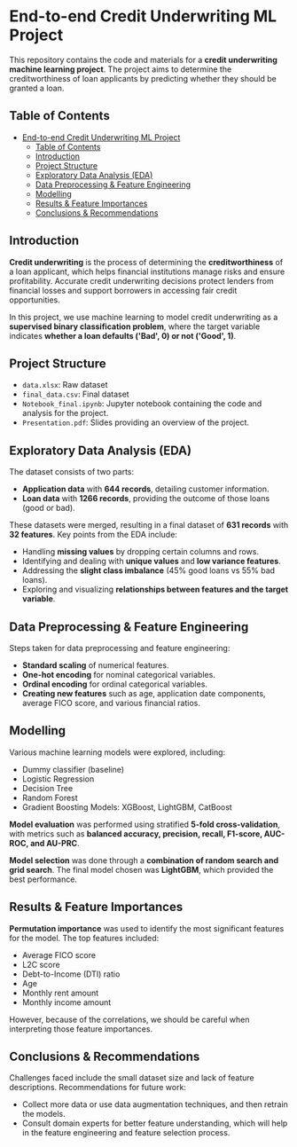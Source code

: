 # End-to-end Credit Underwriting ML Project

This repository contains the code and materials for a **credit underwriting machine learning project**. The project aims to determine the creditworthiness of loan applicants by predicting whether they should be granted a loan.

## Table of Contents

- [End-to-end Credit Underwriting ML Project](#end-to-end-credit-underwriting-ml-project)
  - [Table of Contents](#table-of-contents)
  - [Introduction](#introduction)
  - [Project Structure](#project-structure)
  - [Exploratory Data Analysis (EDA)](#exploratory-data-analysis-eda)
  - [Data Preprocessing \& Feature Engineering](#data-preprocessing--feature-engineering)
  - [Modelling](#modelling)
  - [Results \& Feature Importances](#results--feature-importances)
  - [Conclusions \& Recommendations](#conclusions--recommendations)

## Introduction

**Credit underwriting** is the process of determining the **creditworthiness** of a loan applicant, which helps financial institutions manage risks and ensure profitability. Accurate credit underwriting decisions protect lenders from financial losses and support borrowers in accessing fair credit opportunities.

In this project, we use machine learning to model credit underwriting as a **supervised binary classification problem**, where the target variable indicates **whether a loan defaults ('Bad', 0) or not ('Good', 1)**.

## Project Structure

- `data.xlsx`: Raw dataset
- `final_data.csv`: Final dataset
- `Notebook_final.ipynb`: Jupyter notebook containing the code and analysis for the project.
- `Presentation.pdf`: Slides providing an overview of the project.

## Exploratory Data Analysis (EDA)

The dataset consists of two parts:
- **Application data** with **644 records**, detailing customer information.
- **Loan data** with **1266 records**, providing the outcome of those loans (good or bad).

These datasets were merged, resulting in a final dataset of **631 records** with **32 features**. Key points from the EDA include:
- Handling **missing values** by dropping certain columns and rows.
- Identifying and dealing with **unique values** and **low variance features**.
- Addressing the **slight class imbalance** (45% good loans vs 55% bad loans).
- Exploring and visualizing **relationships between features and the target variable**.

## Data Preprocessing & Feature Engineering

Steps taken for data preprocessing and feature engineering:
- **Standard scaling** of numerical features.
- **One-hot encoding** for nominal categorical variables.
- **Ordinal encoding** for ordinal categorical variables.
- **Creating new features** such as age, application date components, average FICO score, and various financial ratios.

## Modelling

Various machine learning models were explored, including:
- Dummy classifier (baseline)
- Logistic Regression
- Decision Tree
- Random Forest
- Gradient Boosting Models: XGBoost, LightGBM, CatBoost

**Model evaluation** was performed using stratified **5-fold cross-validation**, with metrics such as **balanced accuracy, precision, recall, F1-score, AUC-ROC, and AU-PRC**.

**Model selection** was done through a **combination of random search and grid search**. The final model chosen was **LightGBM**, which provided the best performance.

## Results & Feature Importances

**Permutation importance** was used to identify the most significant features for the model. The top features included:
- Average FICO score
- L2C score
- Debt-to-Income (DTI) ratio
- Age
- Monthly rent amount
- Monthly income amount

However, because of the correlations, we should be careful when interpreting those feature importances.

## Conclusions & Recommendations

Challenges faced include the small dataset size and lack of feature descriptions. Recommendations for future work:
- Collect more data or use data augmentation techniques, and then retrain the models.
- Consult domain experts for better feature understanding, which will help in the feature engineering and feature selection process.
